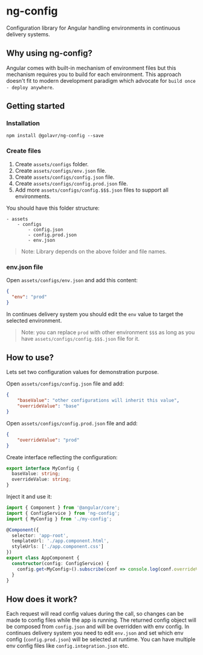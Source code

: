 # ng-config

Configuration library for Angular handling environments in continuous delivery systems. 

## Why using ng-config?
Angular comes with built-in mechanism of environment files but this mechanism requires you to build for each environment. This approach doesn't fit to modern development paradigm which advocate for `build once - deploy anywhere`.

## Getting started

### Installation

```
npm install @golavr/ng-config --save
```

### Create files

1. Create `assets/configs` folder.
2. Create `assets/configs/env.json` file.
3. Create `assets/configs/config.json` file.
4. Create `assets/configs/config.prod.json` file.
5. Add more `assets/configs/config.$$$.json` files to support all environments.

You should have this folder structure:
```
- assets
    - configs
        - config.json
        - config.prod.json
        - env.json
```

> Note: Library depends on the above folder and file names.

### env.json file

Open `assets/configs/env.json` and add this content:
```json
{
  "env": "prod"
}
```
In continues delivery system you should edit the `env` value to target the selected environment.

> Note: you can replace `prod` with other environment `$$$` as long as you have `assets/configs/config.$$$.json` file for it.

## How to use?

Lets set two configuration values for demonstration purpose.

Open `assets/configs/config.json` file and add:
```json
{
    "baseValue": "other configurations will inherit this value",
    "overrideValue": "base"
}
```

Open `assets/configs/config.prod.json` file and add:
```json
{
    "overrideValue": "prod"
}
```

Create interface reflecting the configuration:

```typescript
export interface MyConfig {
  baseValue: string;
  overrideValue: string;
}
```

Inject it and use it:

```typescript
import { Component } from '@angular/core';
import { ConfigService } from 'ng-config';
import { MyConfig } from './my-config';

@Component({
  selector: 'app-root',
  templateUrl: './app.component.html',
  styleUrls: ['./app.component.css']
})
export class AppComponent {
  constructor(config: ConfigService) {
    config.get<MyConfig>().subscribe(conf => console.log(conf.overrideValue));
  }
}
```

## How does it work?

Each request will read config values during the call, so changes can be made to config files while the app is running.
The returned config object will be composed from `config.json` and will be overridden with env config.
In continues delivery system you need to edit `env.json` and set which env config (`config.prod.json`) will be selected at runtime.
You can have multiple env config files like `config.integration.json` etc.
